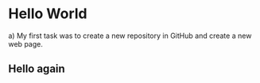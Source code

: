 # Hello World
a) My first task was to create a new repository in GitHub and create a new web page.
## Hello again
